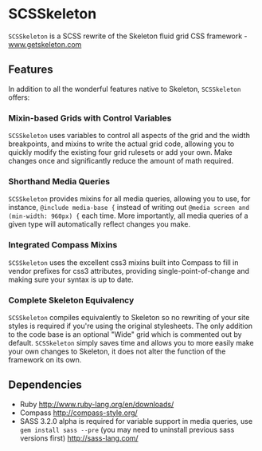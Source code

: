 # SCSSkeleton

`SCSSkeleton` is a SCSS rewrite of the Skeleton fluid grid CSS framework - www.getskeleton.com


## Features

In addition to all the wonderful features native to Skeleton, `SCSSkeleton` offers:

### Mixin-based Grids with Control Variables

`SCSSkeleton` uses variables to control all aspects of the grid and the width breakpoints, and mixins to write the actual grid code, allowing you to quickly modify the existing four grid rulesets or add your own.  Make changes once and significantly reduce the amount of math required.

### Shorthand Media Queries

`SCSSkeleton` provides mixins for all media queries, allowing you to use, for instance, `@include media-base {` instead of writing out `@media screen and (min-width: 960px) {` each time.  More importantly, all media queries of a given type will automatically reflect changes you make.

### Integrated Compass Mixins

`SCSSkeleton` uses the excellent css3 mixins built into Compass to fill in vendor prefixes for css3 attributes, providing single-point-of-change and making sure your syntax is up to date.

### Complete Skeleton Equivalency

`SCSSkeleton` compiles equivalently to Skeleton so no rewriting of your site styles is required if you're using the original stylesheets.  The only addition to the code base is an optional "Wide" grid which is commented out by default.  `SCSSkeleton` simply saves time and allows you to more easily make your own changes to Skeleton, it does not alter the function of the framework on its own.


## Dependencies

* Ruby http://www.ruby-lang.org/en/downloads/
* Compass http://compass-style.org/
* SASS 3.2.0 alpha is required for variable support in media queries, use `gem install sass --pre` (you may need to uninstall previous sass versions first) http://sass-lang.com/